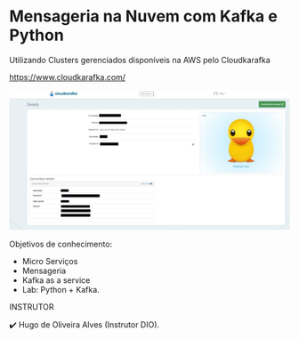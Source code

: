# Mensageria na Nuvem com Kafka e Python

Utilizando Clusters gerenciados disponíveis na AWS pelo Cloudkarafka 

https://www.cloudkarafka.com/

![Screenshot_2](https://github.com/FB-5/Mensageria-na-Nuvem_Kafka_Python/blob/main/Screenshot_1.jpg)

Objetivos de conhecimento:
- Micro Serviços
- Mensageria
- Kafka as a service
- Lab: Python + Kafka.

INSTRUTOR

✔️ Hugo de Oliveira Alves (Instrutor DIO).
